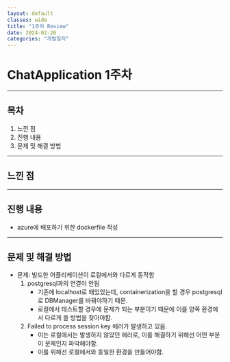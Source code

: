 ```yaml
---
layout: default
classes: wide
title: "1주차 Review"
date: 2024-02-26
categories: "개발일지"
---
```


# ChatApplication 1주차

---


## 목차

1. 느낀 점
2. 진행 내용
3. 문제 및 해결 방법


---


## 느낀 점



---


## 진행 내용

* azure에 배포하기 위한 dockerfile 작성

---

## 문제 및 해결 방법

* 문제: 빌드한 어플리케이션이 로컬에서와 다르게 동작함
  1. postgresql과의 연결이 안됨
     * 기존에 localhost로 돼있었는데, containerization을 할 경우 postgresql로 DBManager를 바꿔야하기 때문.
     * 로컬에서 테스트할 경우에 문제가 되는 부분이기 때문에 이를 양쪽 환경에서 다르게 쓸 방법을 찾아야함.
  2. Failed to process session key 에러가 발생하고 있음.
	 * 이는 로컬에서는 발생하지 않았던 에러로, 이를 해결하기 위해선 어떤 부분이 문제인지 파악해야함.
	 * 이를 위해선 로컬에서와 동일한 환경을 만들어야함.